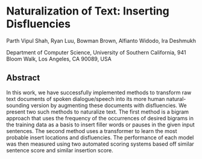 # Naturalization of Text: Inserting Disfluencies 

Parth Vipul Shah, Ryan Luu, Bowman Brown, Alfianto Widodo, Ira Deshmukh

Department of Computer Science, University of Southern California, 941 Bloom Walk, Los Angeles, CA 90089, USA

## Abstract

In this work, we have successfully implemented methods to transform raw text documents of spoken dialogue/speech into its more human natural-sounding version by augmenting these documents with disfluencies. We present two such methods to naturalize text. The first method is a bigram approach that uses the frequency of the occurrences of desired bigrams in the training data as a basis to insert filler words or pauses in the given input sentences. The second method uses a transformer to learn the most probable insert locations and disfluencies. The performance of each model was then measured using two automated scoring systems based off similar sentence score and similar insertion score.
